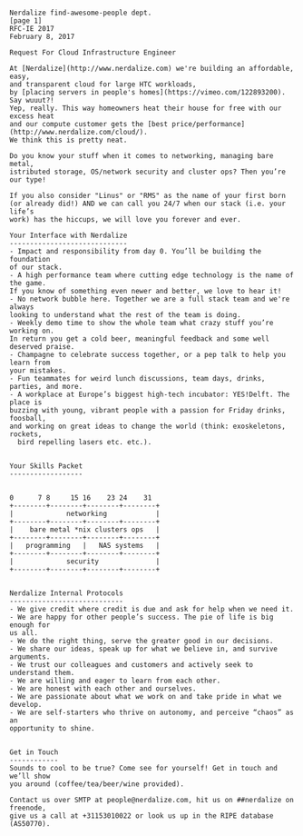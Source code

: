 <pre><code>
Nerdalize find-awesome-people dept.                                    [page 1]
RFC-IE 2017                                                    February 8, 2017

Request For Cloud Infrastructure Engineer

At [Nerdalize](http://www.nerdalize.com) we're building an affordable, easy,
and transparent cloud for large HTC workloads,
by [placing servers in people's homes](https://vimeo.com/122893200). Say wuuut?!
Yep, really. This way homeowners heat their house for free with our excess heat
and our compute customer gets the [best price/performance](http://www.nerdalize.com/cloud/).
We think this is pretty neat.

Do you know your stuff when it comes to networking, managing bare metal,
istributed storage, OS/network security and cluster ops? Then you’re our type!

If you also consider "Linus" or "RMS" as the name of your first born
(or already did!) AND we can call you 24/7 when our stack (i.e. your life’s
work) has the hiccups, we will love you forever and ever.

Your Interface with Nerdalize
-----------------------------
- Impact and responsibility from day 0. You’ll be building the foundation
of our stack.
- A high performance team where cutting edge technology is the name of the game.
If you know of something even newer and better, we love to hear it!
- No network bubble here. Together we are a full stack team and we're always
looking to understand what the rest of the team is doing.
- Weekly demo time to show the whole team what crazy stuff you’re working on.
In return you get a cold beer, meaningful feedback and some well
deserved praise.
- Champagne to celebrate success together, or a pep talk to help you learn from
your mistakes.
- Fun teammates for weird lunch discussions, team days, drinks,
parties, and more.
- A workplace at Europe’s biggest high-tech incubator: YES!Delft. The place is
buzzing with young, vibrant people with a passion for Friday drinks, foosball,
and working on great ideas to change the world (think: exoskeletons, rockets,
  bird repelling lasers etc. etc.).


Your Skills Packet
------------------


0      7 8     15 16    23 24    31
+--------+--------+--------+--------+
|             networking            |
+--------+--------+--------+--------+
|    bare metal *nix clusters ops   |
+--------+--------+--------+--------+
|   programming   |   NAS systems   |
+--------+--------+--------+--------+
|             security              |
+--------+--------+--------+--------+


Nerdalize Internal Protocols
----------------------------
- We give credit where credit is due and ask for help when we need it.
- We are happy for other people’s success. The pie of life is big enough for
us all.
- We do the right thing, serve the greater good in our decisions.
- We share our ideas, speak up for what we believe in, and survive arguments.
- We trust our colleagues and customers and actively seek to understand them.
- We are willing and eager to learn from each other.
- We are honest with each other and ourselves.
- We are passionate about what we work on and take pride in what we develop.
- We are self-starters who thrive on autonomy, and perceive “chaos” as an
opportunity to shine.


Get in Touch
------------
Sounds to cool to be true? Come see for yourself! Get in touch and we’ll show
you around (coffee/tea/beer/wine provided).

Contact us over SMTP at people@nerdalize.com, hit us on ##nerdalize on freenode,
give us a call at +31153010022 or look us up in the RIPE database (AS50770).
</pre></code>
